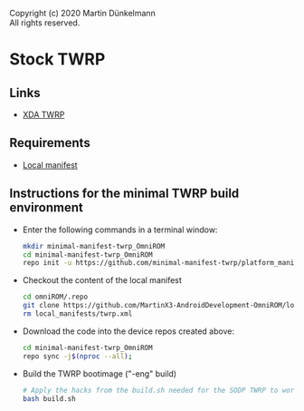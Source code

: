 Copyright (c) 2020 Martin Dünkelmann  
All rights reserved.

# Stock TWRP

## Links
- [XDA TWRP](https://forum.xda-developers.com/xperia-xz2/development/recovery-twrp-3-3-1-0-t4074305)

## Requirements
- [Local manifest](https://github.com/MartinX3-AndroidDevelopment-OmniROM/local_manifests)

## Instructions for the minimal TWRP build environment
- Enter the following commands in a terminal window:
    ```bash
    mkdir minimal-manifest-twrp_OmniROM
    cd minimal-manifest-twrp_OmniROM
    repo init -u https://github.com/minimal-manifest-twrp/platform_manifest_twrp_omni -b twrp-9.0
    ```
- Checkout the content of the local manifest
    ```bash
    cd omniROM/.repo
    git clone https://github.com/MartinX3-AndroidDevelopment-OmniROM/local_manifests -b MartinX3/omnirom-9.0_twrp-10.0 local_manifests
    rm local_manifests/twrp.xml
    ```
- Download the code into the device repos created above:
    ```bash
    cd minimal-manifest-twrp_OmniROM
    repo sync -j$(nproc --all);
    ```
- Build the TWRP bootimage ("-eng" build)
    ```bash
    # Apply the hacks from the build.sh needed for the SODP TWRP to work.
    bash build.sh
    ```
